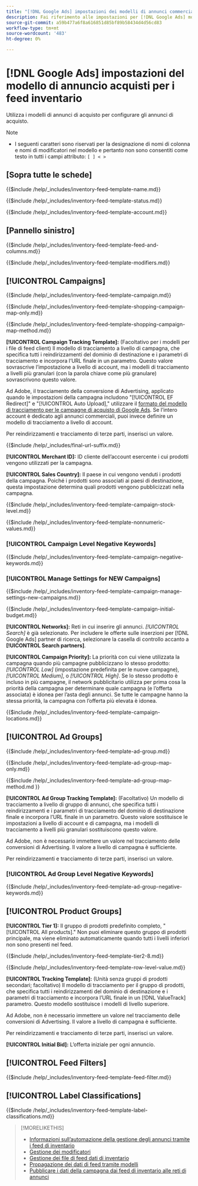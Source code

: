 ```yaml
---
title: "[!DNL Google Ads] impostazioni dei modelli di annunci commerciali per i feed inventario"
description: Fai riferimento alle impostazioni per [!DNL Google Ads] modelli di annunci commerciali per i feed di inventario.
source-git-commit: a59b477a6f8a616851d85bf89b58434d4d56cd83
workflow-type: tm+mt
source-wordcount: '483'
ht-degree: 0%

---
```


# [!DNL Google Ads] impostazioni del modello di annuncio acquisti per i feed inventario

Utilizza i modelli di annunci di acquisto per configurare gli annunci di acquisto.

>[!NOTE]
>
>* I seguenti caratteri sono riservati per la designazione di nomi di colonna e nomi di modificatori nel modello e pertanto non sono consentiti come testo in tutti i campi attributo:  `[ ] < > `

## \[Sopra tutte le schede\]

<!-- **Template Name:** -->

{{$include /help/_includes/inventory-feed-template-name.md}}

<!-- **Status:** -->

{{$include /help/_includes/inventory-feed-template-status.md}}

<!-- **Account:** -->

{{$include /help/_includes/inventory-feed-template-account.md}}

## \[Pannello sinistro\]

<!-- **[!UICONTROL Feed &amp; Columns]:** -->

{{$include /help/_includes/inventory-feed-template-feed-and-columns.md}}

<!-- **[!UICONTROL Modifiers]:** -->

{{$include /help/_includes/inventory-feed-template-modifiers.md}}

## [!UICONTROL Campaigns]

<!-- **[!UICONTROL Campaign]:** -->

{{$include /help/_includes/inventory-feed-template-campaign.md}}

<!-- **[!UICONTROL Campaign Map Only]:** -->

{{$include /help/_includes/inventory-feed-template-shopping-campaign-map-only.md}}

<!-- **[!UICONTROL Campaign Map Method]:** -->

{{$include /help/_includes/inventory-feed-template-shopping-campaign-map-method.md}}

**[!UICONTROL Campaign Tracking Template]:** (Facoltativo per i modelli per i file di feed client) Il modello di tracciamento a livello di campagna, che specifica tutti i reindirizzamenti del dominio di destinazione e i parametri di tracciamento e incorpora l’URL finale in un parametro. Questo valore sovrascrive l’impostazione a livello di account, ma i modelli di tracciamento a livelli più granulari (con la parola chiave come più granulare) sovrascrivono questo valore.

Ad Adobe, il tracciamento della conversione di Advertising, applicato quando le impostazioni della campagna includono &quot;[!UICONTROL EF Redirect]&quot; e &quot;[!UICONTROL Auto Upload],&quot; utilizzare il [formato del modello di tracciamento per le campagne di acquisto di Google Ads](/help/search-social-commerce/tracking/formats-click-tracking-google.md). Se l’intero account è dedicato agli annunci commerciali, puoi invece definire un modello di tracciamento a livello di account.

Per reindirizzamenti e tracciamento di terze parti, inserisci un valore.

<!-- **[!UICONTROL Campaign Final URL Suffix]:** -->

{{$include /help/_includes/final-url-suffix.md}}

**[!UICONTROL Merchant ID]:** ID cliente dell’account esercente i cui prodotti vengono utilizzati per la campagna.

**[!UICONTROL Sales Country]:** Il paese in cui vengono venduti i prodotti della campagna. Poiché i prodotti sono associati ai paesi di destinazione, questa impostazione determina quali prodotti vengono pubblicizzati nella campagna.

<!-- **[!UICONTROL Stock Level]:** -->

{{$include /help/_includes/inventory-feed-template-campaign-stock-level.md}}

<!-- **[!UICONTROL This column has non-numeric values]:** -->

{{$include /help/_includes/inventory-feed-template-nonnumeric-values.md}}

### [!UICONTROL Campaign Level Negative Keywords]

{{$include /help/_includes/inventory-feed-template-campaign-negative-keywords.md}}

### [!UICONTROL Manage Settings for NEW Campaigns]

<!-- Flag/check box **[!UICONTROL Manage Settings for NEW Campaigns]:** -->

{{$include /help/_includes/inventory-feed-template-campaign-manage-settings-new-campaigns.md}}

<!-- **[!UICONTROL Initial Budget]:** -->

{{$include /help/_includes/inventory-feed-template-campaign-initial-budget.md}}

**[!UICONTROL Networks]:** Reti in cui inserire gli annunci. *[!UICONTROL Search]* è già selezionato. Per includere le offerte sulle inserzioni per [!DNL Google Ads] partner di ricerca, selezionare la casella di controllo accanto a **[!UICONTROL Search partners]**.

**[!UICONTROL Campaign Priority]:** La priorità con cui viene utilizzata la campagna quando più campagne pubblicizzano lo stesso prodotto: *[!UICONTROL Low]* (impostazione predefinita per le nuove campagne), *[!UICONTROL Medium]*, o *[!UICONTROL High]*. Se lo stesso prodotto è incluso in più campagne, il network pubblicitario utilizza per prima cosa la priorità della campagna per determinare quale campagna (e l’offerta associata) è idonea per l’asta degli annunci. Se tutte le campagne hanno la stessa priorità, la campagna con l’offerta più elevata è idonea.

<!-- **[!UICONTROL Locations]:** -->

{{$include /help/_includes/inventory-feed-template-campaign-locations.md}}

## [!UICONTROL Ad Groups]

<!-- **[!UICONTROL Ad Group]:** -->

{{$include /help/_includes/inventory-feed-template-ad-group.md}}

<!-- **[!UICONTROL Map Only]:** -->

{{$include /help/_includes/inventory-feed-template-ad-group-map-only.md}}

<!-- **[!UICONTROL Map Method]:** -->

{{$include /help/_includes/inventory-feed-template-ad-group-map-method.md }}

**[!UICONTROL Ad Group Tracking Template]:** (Facoltativo) Un modello di tracciamento a livello di gruppo di annunci, che specifica tutti i reindirizzamenti e i parametri di tracciamento del dominio di destinazione finale e incorpora l’URL finale in un parametro. Questo valore sostituisce le impostazioni a livello di account e di campagna, ma i modelli di tracciamento a livelli più granulari sostituiscono questo valore.

Ad Adobe, non è necessario immettere un valore nel tracciamento delle conversioni di Advertising. Il valore a livello di campagna è sufficiente.

Per reindirizzamenti e tracciamento di terze parti, inserisci un valore.

### [!UICONTROL Ad Group Level Negative Keywords]

{{$include /help/_includes/inventory-feed-template-ad-group-negative-keywords.md}}

## [!UICONTROL Product Groups]

**[!UICONTROL Tier 1]:** Il gruppo di prodotti predefinito completo, &quot;[!UICONTROL All products].&quot; Non puoi eliminare questo gruppo di prodotti principale, ma viene eliminato automaticamente quando tutti i livelli inferiori non sono presenti nel feed.

<!-- **[!UICONTROL Tier 2 - Tier 8]:** -->

{{$include /help/_includes/inventory-feed-template-tier2-8.md}}

<!-- **[!UICONTROL Row Level Value]:** -->

{{$include /help/_includes/inventory-feed-template-row-level-value.md}}

**[!UICONTROL Tracking Template]:** (Unità senza gruppi di prodotti secondari; facoltativo) Il modello di tracciamento per il gruppo di prodotti, che specifica tutti i reindirizzamenti del dominio di destinazione e i parametri di tracciamento e incorpora l’URL finale in un [!DNL ValueTrack] parametro. Questo modello sostituisce i modelli di livello superiore.

Ad Adobe, non è necessario immettere un valore nel tracciamento delle conversioni di Advertising. Il valore a livello di campagna è sufficiente.

Per reindirizzamenti e tracciamento di terze parti, inserisci un valore.

**[!UICONTROL Initial Bid]:** L’offerta iniziale per ogni annuncio.

## [!UICONTROL Feed Filters]

<!-- **\[Feed Filter\]:** -->

{{$include /help/_includes/inventory-feed-template-feed-filter.md}}

## [!UICONTROL Label Classifications]

<!-- **\[Component\] [!UICONTROL Label Classifications] &gt; `[Label Classification and Value`]:** -->

{{$include /help/_includes/inventory-feed-template-label-classifications.md}}

>[!MORELIKETHIS]
>
>* [Informazioni sull’automazione della gestione degli annunci tramite i feed di inventario](../inventory-feeds-about.md)
>* [Gestione dei modificatori](../modifiers-manage.md)
>* [Gestione dei file di feed dati di inventario](/help/search-social-commerce/campaign-management/inventory-feeds/feed-files-manage.md)
>* [Propagazione dei dati di feed tramite modelli](../feed-data-propagate.md)
>* [Pubblicare i dati della campagna dai feed di inventario alle reti di annunci](../propagated-data-post.md)
